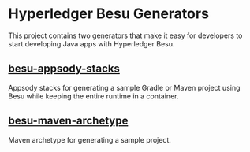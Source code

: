 # Hyperledger Besu Generators

This project contains two generators that make it easy for developers to start developing Java apps with Hyperledger Besu.

## [besu-appsody-stacks](besu-appsody-stacks)

Appsody stacks for generating a sample Gradle or Maven project using Besu while keeping the entire runtime in a container.

## [besu-maven-archetype](besu-maven-archetype)

Maven archetype for generating a sample project.
